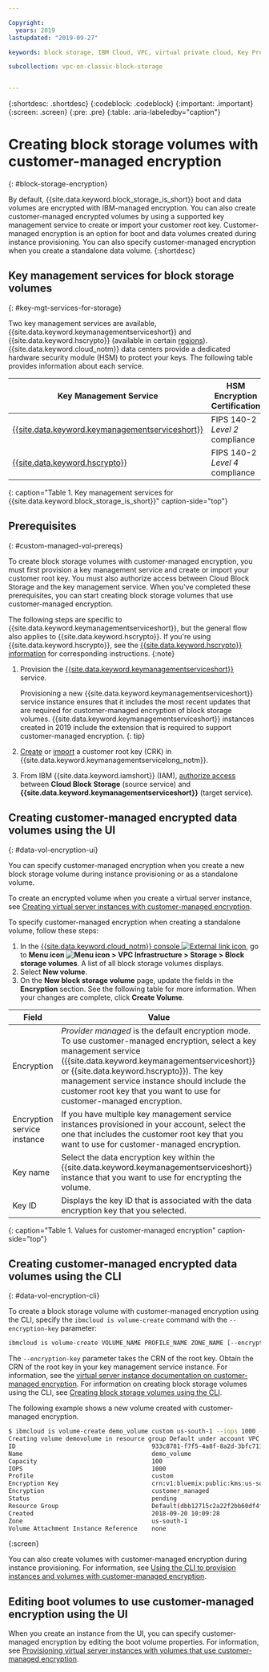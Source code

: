 ```yaml
---

Copyright:
  years: 2019
lastupdated: "2019-09-27"

keywords: block storage, IBM Cloud, VPC, virtual private cloud, Key Protect, encryption, key management, Hyper Protect Crypto Services, HPCS, volume, data storage, virtual server instance, instance, customer-managed encryption

subcollection: vpc-on-classic-block-storage


---
```


{:shortdesc: .shortdesc}
{:codeblock: .codeblock}
{:important: .important}
{:screen: .screen}
{:pre: .pre}
{:table: .aria-labeledby="caption"}

# Creating block storage volumes with customer-managed encryption
{: #block-storage-encryption}

By default, {{site.data.keyword.block_storage_is_short}} boot and data volumes are encrypted with IBM-managed encryption. You can also create customer-managed encrypted volumes by using a supported key management service to create or import your customer root key. Customer-managed encryption is an option for boot and data volumes created during instance provisioning.  You can also specify customer-managed encryption when you create a standalone data volume.
{:shortdesc}

## Key management services for block storage volumes
{: #key-mgt-services-for-storage}

Two key management services are available, {{site.data.keyword.keymanagementserviceshort}} and {{site.data.keyword.hscrypto}} (available in certain [regions](/docs/services/hs-crypto?topic=hs-crypto-regions#regions)). {{site.data.keyword.cloud_notm}} data centers provide a dedicated hardware security module (HSM) to protect your keys. The following table provides information about each service.

| Key Management Service | HSM Encryption Certification |
| ----- | ----- |
| [{{site.data.keyword.keymanagementserviceshort}}](/docs/services/key-protect/concepts?topic=key-protect-getting-started-tutorial#getting-started-tutorial) | FIPS 140-2 *Level 2* compliance |
| [{{site.data.keyword.hscrypto}}](/docs/services/hs-crypto?topic=hs-crypto-get-started#get-started) | FIPS 140-2 *Level 4* compliance |
{: caption="Table 1. Key management services for {{site.data.keyword.block_storage_is_short}}" caption-side="top"}

## Prerequisites
{: #custom-managed-vol-prereqs}

To create block storage volumes with customer-managed encryption, you must first provision a key management service and create or import your customer root key.
You must also authorize access between Cloud Block Storage and the key management service. When you've completed these prerequisites, you can start creating block storage volumes that use customer-managed encryption.

The following steps are specific to {{site.data.keyword.keymanagementserviceshort}}, but the general flow also applies to {{site.data.keyword.hscrypto}}.  If you're using {{site.data.keyword.hscrypto}}, see the [{{site.data.keyword.hscrypto}} information](/docs/services/hs-crypto?topic=hs-crypto-get-started#get-started) for corresponding instructions.
{:note}

1. Provision the [{{site.data.keyword.keymanagementserviceshort}}](/docs/services/key-protect?topic=key-protect-provision#provision) service.

   Provisioning a new {{site.data.keyword.keymanagementserviceshort}} service instance ensures that it includes the most recent updates that are required for customer-managed encryption of block storage volumes. {{site.data.keyword.keymanagementserviceshort}} instances created in 2019 include the extension that is required to support customer-managed encryption.
   {: tip}

2. [Create](/docs/services/key-protect?topic=key-protect-create-root-keys#create-root-keys) or
[import](/docs/services/key-protect?topic=key-protect-import-root-keys#import-root-keys) a customer root key (CRK) in
{{site.data.keyword.keymanagementservicelong_notm}}.
3. From IBM {{site.data.keyword.iamshort}} (IAM), [authorize access](/docs/iam?topic=iam-serviceauth#serviceauth) between **Cloud Block Storage** (source service) and **{{site.data.keyword.keymanagementserviceshort}}** (target service).

## Creating customer-managed encrypted data volumes using the UI
{: #data-vol-encryption-ui}

You can specify customer-managed encryption when you create a new block storage volume during instance provisioning or as a standalone volume.

To create an encrypted volume when you create a virtual server instance, see [Creating virtual server instances with customer-managed encryption](/docs/vpc-on-classic-vsi?topic=vpc-on-classic-vsi-creating-instances-byok).

To specify customer-managed encryption when creating a standalone volume, follow these steps:

1. In the [{{site.data.keyword.cloud_notm}} console ![External link icon](../icons/launch-glyph.svg "External link icon")](https://{DomainName}/vpc), go to **Menu icon ![Menu icon](../../icons/icon_hamburger.svg) > VPC Infrastructure > Storage > Block storage volumes**.
A list of all block storage volumes displays.
1. Select **New volume**.
1. On the **New block storage volume** page, update the fields in the **Encryption** section. See the following table for more information. When your changes are complete, click **Create Volume**.

| Field | Value |
| ----- | ----- |
| Encryption | _Provider managed_ is the default encryption mode. To use customer-managed encryption, select a key management service ({{site.data.keyword.keymanagementserviceshort}} or {{site.data.keyword.hscrypto}}). The key management service instance should include the customer root key that you want to use for customer-managed encryption. |
| Encryption service instance | If you have multiple key management service instances provisioned in your account, select the one that includes the customer root key that you want to use for customer-managed encryption. |
| Key name | Select the data encryption key within the {{site.data.keyword.keymanagementserviceshort}} instance that you want to use for encrypting the volume. |
| Key ID | Displays the key ID that is associated with the data encryption key that you selected. |
{: caption="Table 1. Values for customer-managed encryption" caption-side="top"}

## Creating customer-managed encrypted data volumes using the CLI
{: #data-vol-encryption-cli}

To create a block storage volume with customer-managed encryption using the CLI, specify the `ibmcloud is volume-create` command with the `--encryption-key` parameter:

```bash
ibmcloud is volume-create VOLUME_NAME PROFILE_NAME ZONE_NAME [--encryption-key ENCRYPTION_KEY] [--capacity CAPACITY] [--iops IOPS] [--resource-group-id RESOURCE_GROUP_ID | --resource-group-name RESOURCE_GROUP_NAME] [--json]
```

The `--encryption-key` parameter takes the CRN of the root key. Obtain the CRN of the root key in your key management service instance. For information, see the [virtual server instance documentation on customer-managed encryption](/docs/vpc-on-classic-vsi?topic=vpc-on-classic-vsi-creating-instances-byok#provision-byok-cli). For information on creating block storage volumes using the CLI, see  [Creating block storage volumes using the CLI](/docs/vpc-on-classic-block-storage?topic=vpc-on-classic-block-storage-creating-block-storage-cli).

The following example shows a new volume created with customer-managed encryption.

```bash
$ ibmcloud is volume-create demo_volume custom us-south-1 --iops 1000 --encryption-key abccorp-kp-vpc-2 5437644a-c4b1-447f-9646-b1a2a4df61382
Creating volume demovolume in resource group Default under account VPC 01 as user rtuser1@mycompany.com...
ID                                      933c8781-f7f5-4a8f-8a2d-3bfc711788ee
Name                                    demo_volume
Capacity                                100
IOPS                                    1000
Profile                                 custom
Encryption Key                          crn:v1:bluemix:public:kms:us-south:a/8d65fb1cf5e99e86dd7229ddef9e5b7b:b1abf7c5-381d-4f34-836e-5db7193250bc:key:fd57250e-908c-4785-a8a5-1f53176bcd2f
Encryption                              customer_managed
Status                                  pending
Resource Group                          Default(dbb12715c2a22f2bb60df4ffd4a543f2)
Created                                 2018-09-20 10:09:28
Zone                                    us-south-1
Volume Attachment Instance Reference    none
```
{:screen}

You can also create volumes with customer-managed encryption during instance provisioning.  For information, see [Using the CLI to provision instances and volumes with customer-managed encryption](/docs/vpc-on-classic-vsi?topic=vpc-on-classic-vsi-creating-instances-byok#provision-byok-cli).

## Editing boot volumes to use customer-managed encryption using the UI

When you create an instance from the UI, you can specify customer-managed encryption by editing the boot volume properties. For information, see [Provisioning virtual server instances with volumes that use customer-managed encryption](/docs/vpc-on-classic-vsi?topic=vpc-on-classic-vsi-creating-instances-byok#provision-byok-ui).
